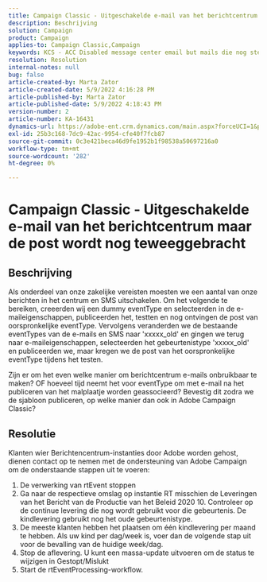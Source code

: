```yaml
---
title: Campaign Classic - Uitgeschakelde e-mail van het berichtcentrum maar de post wordt nog teweeggebracht
description: Beschrijving
solution: Campaign
product: Campaign
applies-to: Campaign Classic,Campaign
keywords: KCS - ACC Disabled message center email but mails die nog steeds worden geactiveerd
resolution: Resolution
internal-notes: null
bug: false
article-created-by: Marta Zator
article-created-date: 5/9/2022 4:16:28 PM
article-published-by: Marta Zator
article-published-date: 5/9/2022 4:18:43 PM
version-number: 2
article-number: KA-16431
dynamics-url: https://adobe-ent.crm.dynamics.com/main.aspx?forceUCI=1&pagetype=entityrecord&etn=knowledgearticle&id=f38c465e-b3cf-ec11-a7b5-0022480a8e40
exl-id: 25b3c168-7dc9-42ac-9954-cfe40f7fcb87
source-git-commit: 0c3e421beca46d9fe1952b1f98538a50697216a0
workflow-type: tm+mt
source-wordcount: '282'
ht-degree: 0%

---
```


# Campaign Classic - Uitgeschakelde e-mail van het berichtcentrum maar de post wordt nog teweeggebracht

## Beschrijving


Als onderdeel van onze zakelijke vereisten moesten we een aantal van onze berichten in het centrum en SMS uitschakelen. Om het volgende te bereiken, creeerden wij een dummy eventType en selecteerden in de e-maileigenschappen, publiceerden het, testten en nog ontvingen de post van oorspronkelijke eventType.
Vervolgens veranderden we de bestaande eventTypes van de e-mails en SMS naar &#39;xxxxx_old&#39; en gingen we terug naar e-maileigenschappen, selecteerden het gebeurtenistype &#39;xxxxx_old&#39; en publiceerden we, maar kregen we de post van het oorspronkelijke eventType tijdens het testen.

Zijn er om het even welke manier om berichtcentrum e-mails onbruikbaar te maken? OF hoeveel tijd neemt het voor eventType om met e-mail na het publiceren van het malplaatje worden geassocieerd?
Bevestig dit zodra we de sjabloon publiceren, op welke manier dan ook in Adobe Campaign Classic?


## Resolutie


Klanten wier Berichtencentrum-instanties door Adobe worden gehost, dienen contact op te nemen met de ondersteuning van Adobe Campaign om de onderstaande stappen uit te voeren:

1. De verwerking van rtEvent stoppen
2. Ga naar de respectieve omslag op instantie RT misschien de Leveringen van het Bericht van de Productie van het Beleid 2020 10. Controleer op de continue levering die nog wordt gebruikt voor die gebeurtenis. De kindlevering gebruikt nog het oude gebeurtenistype.
3. De meeste klanten hebben het plaatsen om één kindlevering per maand te hebben. Als uw kind per dag/week is, voer dan de volgende stap uit voor de bevalling van de huidige week/dag.
4. Stop de aflevering. U kunt een massa-update uitvoeren om de status te wijzigen in Gestopt/Mislukt
5. Start de rtEventProcessing-workflow.

